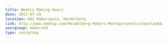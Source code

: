 ```yaml
---
title: Weekly Making Hours
date: 2017-07-19
location: DAI Makerspace, Heidelberg
link: http://www.meetup.com/Heidelberg-Makers-Meetup/events/xtqvnlywkbzb/
usergroup: makershd
type: usergroup
---
```

